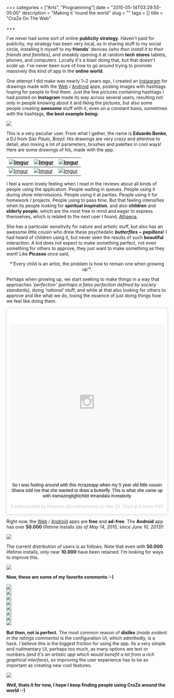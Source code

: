 +++
categories = ["Arts", "Programming"]
date = "2015-05-14T03:29:55-05:00"
description = "Making it 'round the world"
slug = ""
tags = []
title = "CraZe On The Web"

+++

I've never had some sort of online **publicity strategy**. Haven't paid for publicity, my strategy has been very local, as in sharing stuff to my social circle, installing it myself to my **friends**' devices *(who then install it to their friends and families)*, and sneakily opening it at random **tech stores** tablets, phones, and computers. Locally it's a blast doing that, but that doesn't _scale up_. I've never been sure of how to go around trying to promote massively this kind of app in the **online world**.

One attempt I did make was nearly 1~2 years ago, I created an [Instagram](https://instagram.com/crazeapp) for drawings made with the [Web](https://craze.herokuapp.com) / [Android](https://play.google.com/store/apps/details?id=com.zubieta.craze) apps, posting images with hashtags hoping for people to find them. Just the few pictures containing hashtags I had posted on **Instagram** made its way across several users, resulting not only in people knowing about it and liking the pictures, but also some people creating **awesome** stuff with it, even on a constant basis, sometimes with the hashtags, **the best example being:**

[![](https://i.imgur.com/BwKcxoT.png)](https://instagram.com/space_mandala)

This is a very peculiar user. From what I gather, the name is **Eduardo Benko**, a DJ from *Sao Paulo, Brazil*. His drawings are very crazy and attentive to detail, also mixing a lot of parameters, brushes and palettes in cool ways! Here are some drawings of his, made with the app.

| [![][01]][01] | [![][02]][02] | [![][03]][03] |
|----|----|----|
| [![][04]][04] | [![][05]][05] | [![][06]][06] |

I feel a warm lovely feeling when I read in the reviews about all kinds of people using the application. People waiting in queues. People using it during show intermissions. People using it at parties. People using it for homework / projects. People using to pass time. But that feeling intensifies when its people looking for **spiritual inspiration**, and also **children** and **elderly people**, which are the most free in mind and eager to express themselves, which is related to the next user I found, [Athaena](https://instagram.com/ooathaenaoo/).

She has a particular sensitivity for nature and artistic stuff, but also has an awesome little cousin who drew these psychedelic _**butterflies ~ papillons**_! I had heard of children using it, but never seen the results of such **beautiful** interaction. A kid does not expect to make something perfect, not even something for others to approve, they just want to make something as they want! Like **Picasso** once said,

<center>*'Every child is an artist, the problem is how to remain one when growing up'*.</center>

Perhaps when growing up, we start seeking to make things in a way that approaches *'perfection'* *(perhaps a false perfection defined by society standards)*, doing *'rational'* stuff, and while at that also looking for others to approve and like what we do, losing the essence of just doing things how we feel like doing them.

<center><blockquote class="instagram-media" data-instgrm-captioned data-instgrm-version="4" style=" background:#FFF; border:0; border-radius:3px; box-shadow:0 0 1px 0 rgba(0,0,0,0.5),0 1px 10px 0 rgba(0,0,0,0.15); margin: 1px; max-width:658px; padding:0; width:99.375%; width:-webkit-calc(100% - 2px); width:calc(100% - 2px);"><div style="padding:8px;"> <div style=" background:#F8F8F8; line-height:0; margin-top:40px; padding:50% 0; text-align:center; width:100%;"> <div style=" background:url(data:image/png;base64,iVBORw0KGgoAAAANSUhEUgAAACwAAAAsCAMAAAApWqozAAAAGFBMVEUiIiI9PT0eHh4gIB4hIBkcHBwcHBwcHBydr+JQAAAACHRSTlMABA4YHyQsM5jtaMwAAADfSURBVDjL7ZVBEgMhCAQBAf//42xcNbpAqakcM0ftUmFAAIBE81IqBJdS3lS6zs3bIpB9WED3YYXFPmHRfT8sgyrCP1x8uEUxLMzNWElFOYCV6mHWWwMzdPEKHlhLw7NWJqkHc4uIZphavDzA2JPzUDsBZziNae2S6owH8xPmX8G7zzgKEOPUoYHvGz1TBCxMkd3kwNVbU0gKHkx+iZILf77IofhrY1nYFnB/lQPb79drWOyJVa/DAvg9B/rLB4cC+Nqgdz/TvBbBnr6GBReqn/nRmDgaQEej7WhonozjF+Y2I/fZou/qAAAAAElFTkSuQmCC); display:block; height:44px; margin:0 auto -44px; position:relative; top:-22px; width:44px;"></div></div> <p style=" margin:8px 0 0 0; padding:0 4px;"> <a href="https://instagram.com/p/v_WajqLsV9/" style=" color:#000; font-family:Arial,sans-serif; font-size:14px; font-style:normal; font-weight:normal; line-height:17px; text-decoration:none; word-wrap:break-word;" target="_top">So I was fooling around with this #crazeapp when my 5 year old little cousin Shana told me that she wanted to draw a butterfly. This is what she came up with #amazinglightchild #mandala #creativity</a></p> <p style=" color:#c9c8cd; font-family:Arial,sans-serif; font-size:14px; line-height:17px; margin-bottom:0; margin-top:8px; overflow:hidden; padding:8px 0 7px; text-align:center; text-overflow:ellipsis; white-space:nowrap;">A video posted by Athaena (@ooathaenaoo) on <time style=" font-family:Arial,sans-serif; font-size:14px; line-height:17px;" datetime="2014-11-29T16:10:34+00:00">Nov 29, 2014 at 8:10am PST</time></p></div></blockquote> <script async defer src="//platform.instagram.com/en_US/embeds.js"></script></center>


Right now, the [Web](https://craze.herokuapp.com) / [Android](https://play.google.com/store/apps/details?id=com.zubieta.craze) apps are **free** and **ad-free**. The **Android** app has over **50.000** lifetime installs *(as of May 14, 2015, since June 10, 2013)*!

[![](https://i.imgur.com/pc0IUQr.png)](https://i.imgur.com/pc0IUQr.png)

The current distribution of users is as follows. Note that even with **50.000** lifetime installs, only near **10.000** have been retained. I'm looking for ways to improve this.

[![](https://i.imgur.com/NrSqD5I.png)](https://i.imgur.com/NrSqD5I.png)

**Now, these are some of my favorite comments :-)**

[![](https://i.imgur.com/H0QYcvE.png)](https://i.imgur.com/H0QYcvE.png)
<br />
[![](https://i.imgur.com/dolHHLb.png)](https://i.imgur.com/dolHHLb.png)
<br />
[![](https://i.imgur.com/IsYZegg.png)](https://i.imgur.com/IsYZegg.png)
<br />
[![](https://i.imgur.com/VdA7jTK.png)](https://i.imgur.com/VdA7jTK.png)
<br />
[![](https://i.imgur.com/wwVipm2.png)](https://i.imgur.com/wwVipm2.png)
<br />
[![](https://i.imgur.com/ZHBdEVJ.png)](https://i.imgur.com/ZHBdEVJ.png)
<br />
[![](https://i.imgur.com/zbbYZDO.png)](https://i.imgur.com/zbbYZDO.png)
<br />
[![](https://i.imgur.com/YNGwnW7.png)](https://i.imgur.com/YNGwnW7.png)

**But then, not is perfect.** The most common reason of **dislike** *(made evident in the ratings comments)* is the configuration UI, which admittedly, is a hack. I believe this is the biggest friction for using the app. Its a very simple and rudimentary UI, perhaps too much, as many options are text or numbers *(and it's an artistic app which would benefit a lot from a rich graphical interface)*, so improving the user experience has to be as important as creating new cool features.

[![](https://i.imgur.com/NtvlAg8.png)](https://i.imgur.com/NtvlAg8.png)

**Well, thats it for now, I hope I keep finding people using CraZe around the world :-)**

[01]: https://i.imgur.com/O0fBa7Y.jpg "Imgur"
[02]: https://i.imgur.com/S0pxGkr.jpg "Imgur"
[03]: https://i.imgur.com/8H4xFmk.jpg "Imgur"
[04]: https://i.imgur.com/VUkW2jf.png "Imgur"
[05]: https://i.imgur.com/vYWcl6M.png "Imgur"
[06]: https://i.imgur.com/e2NqwZr.png "Imgur"
